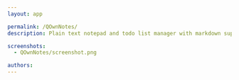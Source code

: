 ```yaml
---
layout: app

permalink: /QOwnNotes/
description: Plain text notepad and todo list manager with markdown support that works together with ownCloud/Nextcloud

screenshots:
  - QOwnNotes/screenshot.png

authors:
---
```

